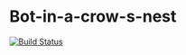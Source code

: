 # Bot-in-a-crow-s-nest
[![Build Status](https://travis-ci.org/Zinnig/Bot-in-a-crow-s-nest.svg?branch=master)](https://travis-ci.org/Zinnig/Bot-in-a-crow-s-nest)
